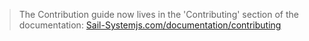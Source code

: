 > The Contribution guide now lives in the 'Contributing' section of the documentation: [Sail-Systemjs.com/documentation/contributing](http://Sail-Systemjs.com/documentation/contributing)
